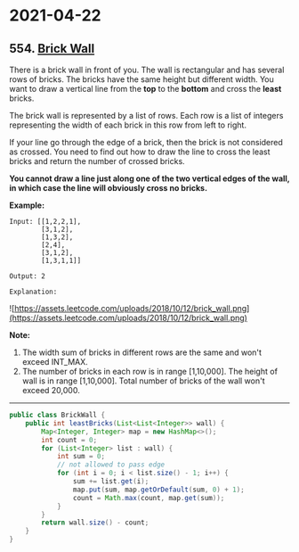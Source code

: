 # 2021-04-22

## 554. [Brick Wall](https://leetcode.com/problems/brick-wall/)

There is a brick wall in front of you. The wall is rectangular and has several rows of bricks. The bricks have the same
height but different width. You want to draw a vertical line from the **top** to the **bottom** and cross the **least**
bricks.

The brick wall is represented by a list of rows. Each row is a list of integers representing the width of each brick in
this row from left to right.

If your line go through the edge of a brick, then the brick is not considered as crossed. You need to find out how to
draw the line to cross the least bricks and return the number of crossed bricks.

**You cannot draw a line just along one of the two vertical edges of the wall, in which case the line will obviously
cross no bricks.**

**Example:**

```plain
Input: [[1,2,2,1],
        [3,1,2],
        [1,3,2],
        [2,4],
        [3,1,2],
        [1,3,1,1]]

Output: 2

Explanation:
```

![https://assets.leetcode.com/uploads/2018/10/12/brick_wall.png](https://assets.leetcode.com/uploads/2018/10/12/brick_wall.png)

**Note:**

1. The width sum of bricks in different rows are the same and won't exceed INT_MAX.
2. The number of bricks in each row is in range [1,10,000]. The height of wall is in range [1,10,000]. Total number of
   bricks of the wall won't exceed 20,000.

---

```java
public class BrickWall {
    public int leastBricks(List<List<Integer>> wall) {
        Map<Integer, Integer> map = new HashMap<>();
        int count = 0;
        for (List<Integer> list : wall) {
            int sum = 0;
            // not allowed to pass edge
            for (int i = 0; i < list.size() - 1; i++) {
                sum += list.get(i);
                map.put(sum, map.getOrDefault(sum, 0) + 1);
                count = Math.max(count, map.get(sum));
            }
        }
        return wall.size() - count;
    }
}
```
